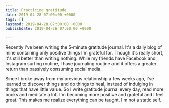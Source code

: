 ```yaml
---
title: Practicing gratitude
date: 2019-04-28 07:00:00 +0000
tags: []
lastmod: 2019-04-28 07:00:00 +0000
publishdate: 2019-04-28 07:00:00 +0000

---
```

Recently I've been writing the 5-minute gratitude journal. It's a daily blog of mine containing only positive things I'm grateful for. Though it's really short, it's still better than writing nothing. While my friends have Facebook and Instagram surfing routine, I have journaling routine and it offers a greater return than passively consuming social media.

Since I broke away from my previous relationship a few weeks ago, I've learned to discover things and do things to heal, instead of indulging in things that have little value. So I write gratitude journal every day, read more books and meditate a lot. I'm becoming more positive and grateful and I feel great. This makes me realize everything can be taught. I'm not a static self. 